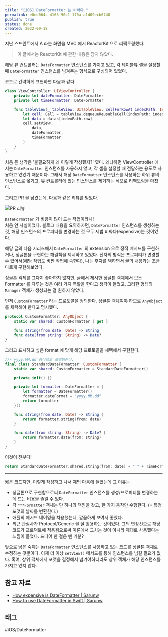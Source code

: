 ```yaml
---
title: "[iOS] DateFormatter 는 비싸다."
permalink: e8ed064c-4163-90c1-170a-a1d09ecb6748
publish: true
status: done
created: 2022-09-18
---
```


지난 스프린트에서 A 라는 화면을 MVC 에서 ReactorKit 으로 리팩토링했다.

> 이 글에서는 ReactorKit 에 관한 내용은 담지 않았다.

해당 뷰 컨트롤러는 `DateFormatter` 인스턴스를 가지고 있고, 각 테이블뷰 셀을 설정할 때 `DateFormatter` 인스턴스를 넘겨주는 형식으로 구성되어 있었다.

코드로 간략하게 표현하면 다음과 같다. 

```swift
class ViewController: UIViewController {
	private let dateFormatter: DateFormatter
	private let timeFormatter: DateFormatter

	func tableView(_ tableView: UITableView, cellForRowAt indexPath: IndexPath) -> UITableViewCell {
		let cell: Cell = tableView.dequeueReusableCell(indexPath: indexPath)
		let data = datas[indexPath.row]
		cell.setView(
			data,
			dateFormatter,
			timeFormatter
		)
	}
}
```

처음 든 생각은 '불필요하게 왜 이렇게 작성했지?' 였다. 왜냐하면 ViewController 에서는 `DateFormatter` 인스턴스를 사용하지 않고, 각 셀을 설정할 때 전달하는 용도로 사용하고 있었기 때문이다. 그래서 해당 `DateFormatter` 인스턴스를 사용하는 하위 뷰의 인스턴스로 옮기고, 뷰 컨트롤러에 있는 인스턴스를 제거하는 식으로 리팩토링을 마쳤다.

그리고 PR 을 남겼는데, 다음과 같은 리뷰를 받았다.

![PR 리뷰](06%20Utilities/Attachments/dateformatter/review.png)

`DateFormatter` 가 비용이 많이 드는 작업이라니!  
처음 안 사실이었다. 블로그 내용을 요약하자면, `DateFormatter` 인스턴스를 생성하는 것, 해당 인스턴스의 프로퍼티를 변경하는 것 모두 제법 비싸다(expensive)는 것이었다. 

해당 글의 다음 시리즈에서 `DateFormatter` 의 extension 으로 정적 메서드를 구현하거나, 싱글톤을 구현하는 해결책을 제시하고 있었다. 전자의 방식은 프로퍼티가 변경할 수 있어서(해당 작업도 비싼 작업에 속한다), 나는 후자를 택하면서 글의 내용과는 조금 다르게 구현해보았다. 

싱글톤 객체를 그다지 좋아하지 않지만, 글에서 제시한 싱글톤 객체에서 모든 Formatter 를 다루는 것은 여러 가지 역할을 한다고 생각이 들었고, 그러한 형태의 `Manager` 객체가 생성되는 걸 원하지 않았다.

먼저 `CustomFormatter` 라는 프로토콜을 정의한다. 싱글톤 객체여야 하므로 `AnyObject` 를 채택해야 한다고 명시했다.

```swift
protocol CustomFormatter: AnyObject {
    static var shared: CustomFormatter { get }

    func string(from date: Date) -> String
    func date(from string: String) -> Date?
}
```

그리고 표시하고 싶은 format 에 맞게 해당 프로토콜을 채택해서 구현한다.

```swift
/// yyyy.MM.dd 형식으로 포맷팅한다.
final class StandardDateFormatter: CustomFormatter {
    static var shared: CustomFormatter = StandardDateFormatter()

    private init() {}

    private let formatter: DateFormatter = {
        let formatter = DateFormatter()
        formatter.dateFormat = "yyyy.MM.dd"
        return formatter
    }()

    func string(from date: Date) -> String {
        return formatter.string(from: date)
    }

    func date(from string: String) -> Date? {
        return formatter.date(from: string)
    }
}
```

이것이 전부다!

```swift
return StandardDateFormatter.shared.string(from: date) + " " + TimeFormatter.shared.string(from: date) + " 까지"
```

---

짧은 코드지만, 이렇게 작성하고 나서 제법 마음에 들었는데 그 이유는
- 싱글톤으로 구현함으로써 `DateFormatter` 인스턴스를 생성/프로퍼티를 변경하는 데 드는 비용을 줄일 수 있다.
- 각 `***Formatter` 객체는 단 하나의 책임을 갖고, 한 가지 동작만 수행한다. (= 특정 포맷의 날짜를 변환한다.)
- 애플의 메서드 네이밍을 차용했는데, 깔끔하게 보여서 좋았다.
- 최근 관심사가 Protocol/Generic 을 잘 활용하는 것이었다. 그의 연장선으로 해당 코드가 프로덕트에 적용됨으로써 이론에서 그치는 것이 아니라 제대로 사용했다는 느낌이 들었다. 드디어 한 걸음 뗀 기분?

앞으로 남은 숙제는  `DateFormatter` 인스턴스를 사용하고 있는 코드를 싱글톤 객체로 수정하는 것뿐이다. 이제 더 이상 `setView()` 메서드를 통해 인스턴스를 넘길 필요가 없다. 혹여, 상위 객체에서 포맷을 결정해서 넘겨야하더라도 상위 객체가 해당 인스턴스를 가지고 있지 않다.

## 참고 자료

- [How expensive is DateFormatter \| Sarunw](https://sarunw.com/posts/how-expensive-is-dateformatter/)
- [How to use DateFormatter in Swift \| Sarunw](https://sarunw.com/posts/how-to-use-dateformatter/)

## 태그

#iOS/DateFormatter 